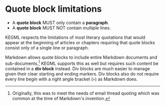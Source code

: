 # Quote block limitations

* A **quote block** MUST only contain a **paragraph**.
* A **quote block** MUST NOT contain multiple lines.

KEGML respects the limitations of most literary quotations that would appear at the beginning of articles or chapters requiring that quote blocks consist only of a single line or paragraph.

Markdown allows quote blocks to include entire Markdown documents and sub-documents.[^105] KEGML supports this as well but requires such content be contained in a **div block** instead. Div blocks are much easier to manage given their clear starting and ending markers. Div blocks also do not require every line begin with a right angle bracket (`>`) as Markdown does.

[^105]: Originally, this was to meet the needs of email thread quoting which was common at the time of Markdown's invention.
